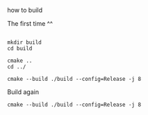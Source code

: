 how to build

The first time ^^
```pwsh

mkdir build
cd build

cmake ..
cd ../

cmake --build ./build --config=Release -j 8
```


Build again

```
cmake --build ./build --config=Release -j 8
```

